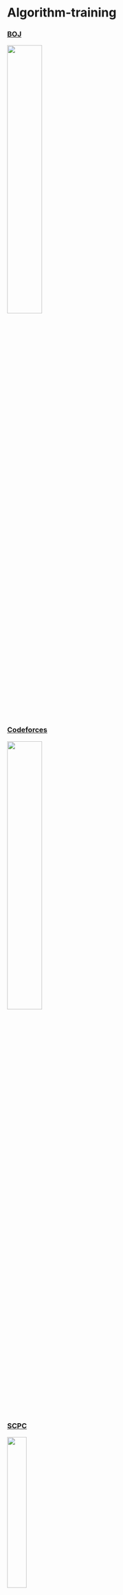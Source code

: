 # Algorithm-training

### [BOJ](https://www.acmicpc.net)
<img src="https://user-images.githubusercontent.com/10775915/57319302-3ce08d80-7137-11e9-98e1-097372af5fbb.png" width="40%"></img>


### [Codeforces](https://codeforces.com)
<img src="https://user-images.githubusercontent.com/10775915/57319251-1e7a9200-7137-11e9-996a-ebffb99d8e52.png" width="40%"></img>


### [SCPC](https://research.samsung.com/scpc)
<img src="https://user-images.githubusercontent.com/10775915/61900764-3ead3680-af59-11e9-88bc-741474873b3a.png" width="30%"></img>


### [ACMICPC](https://icpc.baylor.edu)
<img src="https://user-images.githubusercontent.com/10775915/65151875-e9c20400-da61-11e9-98dd-3d1656d350ba.gif" width="40%"> </img>
